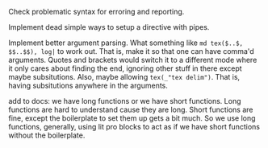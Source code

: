 
Check problematic syntax for erroring and reporting. 

Implement dead simple ways to setup a directive with pipes. 

Implement better argument parsing. What something like `md tex($..$, $$..$$),
log|` to work out. That is, make it so that one can have comma'd arguments.
Quotes and brackets would switch it to a different mode where it only cares
about finding the end, ignoring other stuff in there except maybe
subsitutions.  Also, maybe allowing `tex(_"tex delim")`. That is, having
subsitutions anywhere in the arguments. 

add to docs:  we have long functions or we have short functions. Long
functions are hard to understand cause they are long. Short functions are
fine, except the boilerplate to set them up gets a bit much. So we use long
functions, generally, using lit pro blocks to act as if we have short
functions without the boilerplate. 


